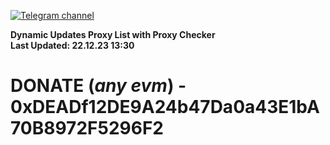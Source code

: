 [![Telegram channel](https://img.shields.io/endpoint?url=https://runkit.io/damiankrawczyk/telegram-badge/branches/master?url=https://t.me/n4z4v0d)](https://t.me/n4z4v0d) 

**Dynamic Updates Proxy List with Proxy Checker**  
**Last Updated: 22.12.23 13:30**

# DONATE (_any evm_) - 0xDEADf12DE9A24b47Da0a43E1bA70B8972F5296F2
